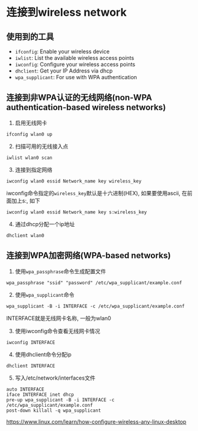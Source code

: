 # 连接到wireless network

## 使用到的工具 

+ `ifconfig`: Enable your wireless device
+ `iwlist`: List the available wireless access points
+ `iwconfig`: Configure your wireless access points
+ `dhclient`: Get your IP Address via dhcp
+ `wpa_supplicant`: For use with WPA authentication

## 连接到非WPA认证的无线网络(non-WPA authentication-based wireless networks) 

1. 启用无线网卡
```
ifconfig wlan0 up
```

2. 扫描可用的无线接入点
```
iwlist wlan0 scan
```

3. 连接到指定网络
```
iwconfig wlan0 essid Network_name key wireless_key
```
iwconfig命令指定的`wireless_key`默认是十六进制(HEX), 如果要使用ascii, 在前面加上s:, 如下
```
iwconfig wlan0 essid Network_name key s:wireless_key
```

4. 通过dhcp分配一个ip地址
```
dhclient wlan0
```

## 连接到WPA加密网络(WPA-based networks) 

1. 使用`wpa_passphrase`命令生成配置文件
```
wpa_passphrase "ssid" "password" /etc/wpa_supplicant/example.conf
```

2. 使用`wpa_supplicant`命令
```
wpa_supplicant -B -i INTERFACE -c /etc/wpa_supplicant/example.conf
```
INTERFACE就是无线网卡名称, 一般为wlan0

3. 使用iwconfig命令查看无线网卡情况
```
iwconfig INTERFACE
```

4. 使用dhclient命令分配ip
```
dhclient INTERFACE
```

5. 写入/etc/network/interfaces文件
```
auto INTERFACE
iface INTERFACE inet dhcp
pre-up wpa_supplicant -B -i INTERFACE -c /etc/wpa_supplicant/example.conf
post-down killall -q wpa_supplicant
```

<https://www.linux.com/learn/how-configure-wireless-any-linux-desktop>

